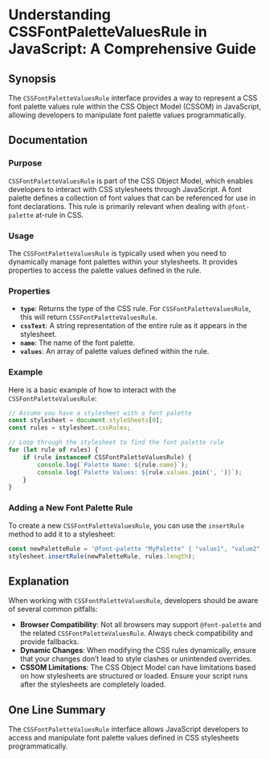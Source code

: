 <!--
Meta Description: # Understanding CSSFontPaletteValuesRule in JavaScript: A Comprehensive Guide ## Synopsis The `CSSFontPaletteValuesRule` interface provides a way to r...
Meta Keywords: palette, font, rule, cssfontpalettevaluesrule, css
-->

# Understanding CSSFontPaletteValuesRule in JavaScript: A Comprehensive Guide

## Synopsis
The `CSSFontPaletteValuesRule` interface provides a way to represent a CSS font palette values rule within the CSS Object Model (CSSOM) in JavaScript, allowing developers to manipulate font palette values programmatically.

## Documentation
### Purpose
`CSSFontPaletteValuesRule` is part of the CSS Object Model, which enables developers to interact with CSS stylesheets through JavaScript. A font palette defines a collection of font values that can be referenced for use in font declarations. This rule is primarily relevant when dealing with `@font-palette` at-rule in CSS.

### Usage
The `CSSFontPaletteValuesRule` is typically used when you need to dynamically manage font palettes within your stylesheets. It provides properties to access the palette values defined in the rule.

### Properties
- **`type`**: Returns the type of the CSS rule. For `CSSFontPaletteValuesRule`, this will return `CSSFontPaletteValuesRule`.
- **`cssText`**: A string representation of the entire rule as it appears in the stylesheet.
- **`name`**: The name of the font palette.
- **`values`**: An array of palette values defined within the rule.

### Example
Here is a basic example of how to interact with the `CSSFontPaletteValuesRule`:

```javascript
// Assume you have a stylesheet with a font palette
const stylesheet = document.styleSheets[0];
const rules = stylesheet.cssRules;

// Loop through the stylesheet to find the font palette rule
for (let rule of rules) {
    if (rule instanceof CSSFontPaletteValuesRule) {
        console.log(`Palette Name: ${rule.name}`);
        console.log(`Palette Values: ${rule.values.join(', ')}`);
    }
}
```

### Adding a New Font Palette Rule
To create a new `CSSFontPaletteValuesRule`, you can use the `insertRule` method to add it to a stylesheet:

```javascript
const newPaletteRule = '@font-palette "MyPalette" { "value1", "value2", "value3" }';
stylesheet.insertRule(newPaletteRule, rules.length);
```

## Explanation
When working with `CSSFontPaletteValuesRule`, developers should be aware of several common pitfalls:

- **Browser Compatibility**: Not all browsers may support `@font-palette` and the related `CSSFontPaletteValuesRule`. Always check compatibility and provide fallbacks.
- **Dynamic Changes**: When modifying the CSS rules dynamically, ensure that your changes don’t lead to style clashes or unintended overrides.
- **CSSOM Limitations**: The CSS Object Model can have limitations based on how stylesheets are structured or loaded. Ensure your script runs after the stylesheets are completely loaded.

## One Line Summary
The `CSSFontPaletteValuesRule` interface allows JavaScript developers to access and manipulate font palette values defined in CSS stylesheets programmatically.